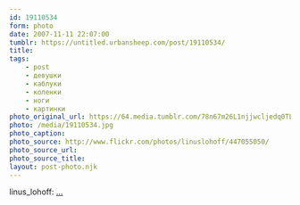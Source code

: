 ```yaml
---
id: 19110534
form: photo
date: 2007-11-11 22:07:00
tumblr: https://untitled.urbansheep.com/post/19110534/
title:
tags:
    - post
    - девушки
    - каблуки
    - коленки
    - ноги
    - картинки
photo_original_url: https://64.media.tumblr.com/78n67m26L1njjwcljedq0TLq_500.jpg
photo: /media/19110534.jpg
photo_caption: 
photo_source: http://www.flickr.com/photos/linuslohoff/447055050/
photo_source_url:
photo_source_title:
layout: post-photo.njk
---
```


<p>linus_lohoff: <a href="http://www.flickr.com/photos/linuslohoff/447055050/">…</a></p>
